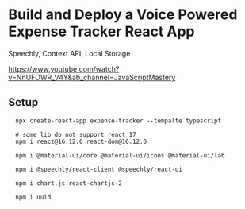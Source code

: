 # Build and Deploy a Voice Powered Expense Tracker React App 
  
  Speechly, Context API, Local Storage

https://www.youtube.com/watch?v=NnUFOWR_V4Y&ab_channel=JavaScriptMastery



## Setup
```
  npx create-react-app expense-tracker --tempalte typescript

  # some lib do not support react 17
  npm i react@16.12.0 react-dom@16.12.0

  npm i @material-ui/core @material-ui/icons @material-ui/lab

  npm i @speechly/react-client @speechly/react-ui

  npm i chart.js react-chartjs-2 

  npm i uuid
```